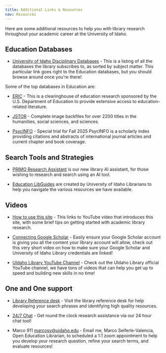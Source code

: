 ```yaml
---
title: Additional Links & Resources
nav: Resources
---
```


Here are some additional resources to help you with library research throughout your academic career at the University of Idaho.

## Education Databases

- [University of Idaho Disciplinary Databases](https://libguides.uidaho.edu/az/databases?s=73424) - This is a listing of all the databases the library subscribes to, as sorted by subject matter. This particular link goes right to the Education databases, but you should browse around once you're there!

Some of the top databases in Education are:

- [ERIC](https://www.proquest.com/eric) - This is a clearinghouse of education research sponsored by the U.S. Department of Education to provide extensive access to education-related literature.

- [JSTOR](https://uidaho.idm.oclc.org/login?url=https://www.jstor.org/) - Complete image backfiles for over 2200 titles in the humanities, social sciences, and sciences.

- [PsycINFO](https://uidaho.idm.oclc.org/login?url=https://search.ebscohost.com/login.aspx?authtype=ip,uid&profile=ehost&defaultdb=psyh) - Special trial for Fall 2025 PsycINFO is a scholarly index providing citations and abstracts of international journal articles and current chapter and book coverage. 

## Search Tools and Strategies

- [PRIMO Research Assistant](https://alliance-uidaho.primo.exlibrisgroup.com/discovery/researchAssistant?vid=01ALLIANCE_UID%3AUID) is our new library AI assistant, for those wishing to research and search using an AI tool. 

- [Education LibGuides](https://libguides.uidaho.edu/) are created by University of Idaho Librarians to help you navigate the various resources we have available.

## Videos

- [How to use this site](tbd) - This links to YouTube video that introduces this site, with some brief tips on getting started with academic library research. 

- [Connecting Google Scholar](https://youtu.be/6uISOAfRMWY) - Easily ensure your Google Scholar account is giving you all the content your library account will allow, check out this very short video on how to make sure your Google Scholar and University of Idaho Library credentials are linked!

- [UIdaho Library YouTube Channel](https://www.youtube.com/@UofILibrary/video) - Check out the UIdaho Library official YouTube channel, we have tons of videos that can help you get up to speed and building new skills in no time! 

## One and One support

- [Library Reference desk](https://www.lib.uidaho.edu/help/) - Visit the library reference desk for help developing your search phrases and identifying high quality resources.

- [24/7 Chat](https://www.lib.uidaho.edu/help/) - Get round the clock research assistance via our 24 hour chat tool!

- Marco 911 <marcosv@uidaho.edu> - Email me, Marco Seiferle-Valencia, Open Education Librarian, to scheduled a 1:1 zoom appointment to help you develop your research question, refine your search terms, and evaluate resources!